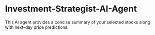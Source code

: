 # Investment-Strategist-AI-Agent
This AI agent provides a concise summary of your selected stocks along with next-day price predictions.
